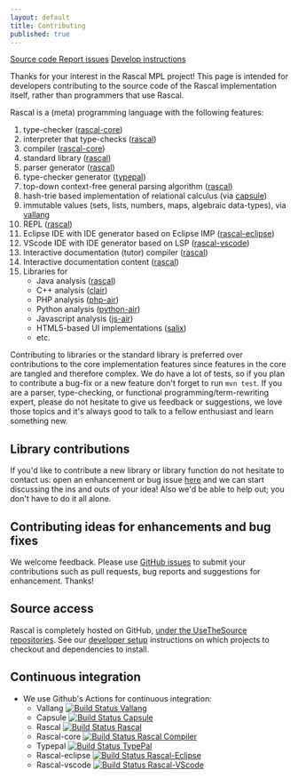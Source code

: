 ```yaml
---
layout: default
title: Contributing
published: true
---
```


<p class="text-center">
   <a class="btn" href="https://github.com/usethesource/rascal"><i class="icon-github"></i> Source code </a>
   <a class="btn" href="https://github.com/usethesource/rascal/issues/"><i class="icon-tasks"></i> Report issues</a>
   <a class="btn" href="https://github.com/usethesource/rascal/wiki/Rascal-Developers-Setup---Step-by-Step"><i class="icon-info-sign"></i> Develop instructions</a>
</p>

Thanks for your interest in the Rascal MPL project!
This page is intended for developers contributing to the source code of the Rascal implementation  itself, rather than programmers that use Rascal.

Rascal is a (meta) programming language with the following features:

1. type-checker ([rascal-core](https://github.com/usethesource/rascal-core))
2. interpreter that type-checks ([rascal](https://github.com/usethesource/rascal))
3. compiler ([rascal-core](https://github.com/usethesource/rascal-core))
4. standard library ([rascal](https://github.com/usethesource/rascal))
4. parser generator ([rascal](https://github.com/usethesource/rascal))
4. type-checker generator ([typepal](https://github.com/usethesource/typepal))
4. top-down context-free general parsing algorithm ([rascal](https://github.com/usethesource/rascal))
4. hash-trie based implementation of relational calculus (via [capsule](https://github.com/usethesource/capsule))
4. immutable values (sets, lists, numbers, maps, algebraic data-types), via [vallang](https://github.com/usethesource/vallang)
5. REPL ([rascal](https://github.com/usethesource/rascal))
6. Eclipse IDE with IDE generator based on Eclipse IMP ([rascal-eclipse](https://github.com/usethesource/rascal-eclipse))
7. VScode IDE with IDE generator based on LSP ([rascal-vscode](https://github.com/cwi-swat/rascal-vscode))
8. Interactive documentation (tutor) compiler ([rascal](https://github.com/usethesource/rascal))
8. Interactive documentation content ([rascal](https://github.com/usethesource/rascal))
8. Libraries for
   * Java analysis ([rascal](https://github.com/usethesource/rascal))
   * C++ analysis ([clair](https://github.com/cwi-swat/clair))
   * PHP analysis ([php-air](https://github.com/cwi-swat/php-analysis/))
   * Python analysis ([python-air](https://github.com/cwi-swat/python-air))
   * Javascript analysis ([js-air](https://github.com/cwi-swat/js-air/))
   * HTML5-based UI implementations ([salix](https://github.com/cwi-swat/salix))
   * etc.

 
Contributing to libraries or the standard library is preferred over contributions to the core implementation features since
features in the core are tangled and therefore complex. We do have a lot of tests, so if you plan to contribute a bug-fix or
a new feature don't forget to run `mvn test`. If you are a parser, type-checking, or functional programming/term-rewriting expert, 
please do not hesitate to give us feedback or suggestions, we love those topics and it's always good to talk to a fellow 
enthusiast and learn something new.

## Library contributions

If you'd like to contribute a new library or library function do not hesitate to contact us: open an enhancement or bug issue 
[here](https://github.com/usethesource/rascal/issues) and we can start discussing the ins and outs of your idea! Also
we'd be able to help out; you don't have to do it all alone.

## Contributing ideas for enhancements and bug fixes

We welcome feedback. Please use [GitHub issues](https://github.com/usethesource/rascal/issues) 
to submit your contributions such as pull requests, bug reports and suggestions for enhancement. Thanks! 

## Source access

Rascal is completely hosted on GitHub, [under the UseTheSource repositories](https://github.com/organizations/usethesource).
See our [developer setup](https://github.com/usethesource/rascal/wiki/Rascal-Developers-Setup---Step-by-Step)
instructions on which projects to checkout and dependencies to install.

## Continuous integration

* We use Github's Actions for continuous integration:
   * Vallang [![Build Status Vallang](https://github.com/usethesource/vallang/actions/workflows/build.yaml/badge.svg)](https://github.com/usethesource/vallang/actions/workflows/build.yaml)
   * Capsule [![Build Status Capsule](https://github.com/usethesource/capsule/actions/workflows/build.yaml/badge.svg)](https://github.com/usethesource/capsule/actions/workflows/build.yaml)
   * Rascal [![Build Status Rascal](https://github.com/usethesource/rascal/actions/workflows/build.yaml/badge.svg)](https://github.com/usethesource/rascal/actions/workflows/build.yaml)
   * Rascal-core [![Build Status Rascal Compiler](https://github.com/usethesource/rascal-core/actions/workflows/build.yaml/badge.svg)](https://github.com/usethesource/rascal-core/actions/workflows/build.yaml)
   * Typepal [![Build Status TypePal](https://github.com/usethesource/typepal/actions/workflows/build.yaml/badge.svg)](https://github.com/usethesource/typepal/actions/workflows/build.yaml)
   * Rascal-eclipse [![Build Status Rascal-Eclipse](https://github.com/usethesource/rascal-eclipse/actions/workflows/build.yaml/badge.svg)](https://github.com/usethesource/rascal-eclipse/actions/workflows/build.yaml)
   * Rascal-vscode [![Build Status Rascal-VScode](https://github.com/cwi-swat/rascal-vscode/actions/workflows/build.yaml/badge.svg)](https://github.com/cwi-swat/rascal-vscode/actions/workflows/build.yaml)
   
